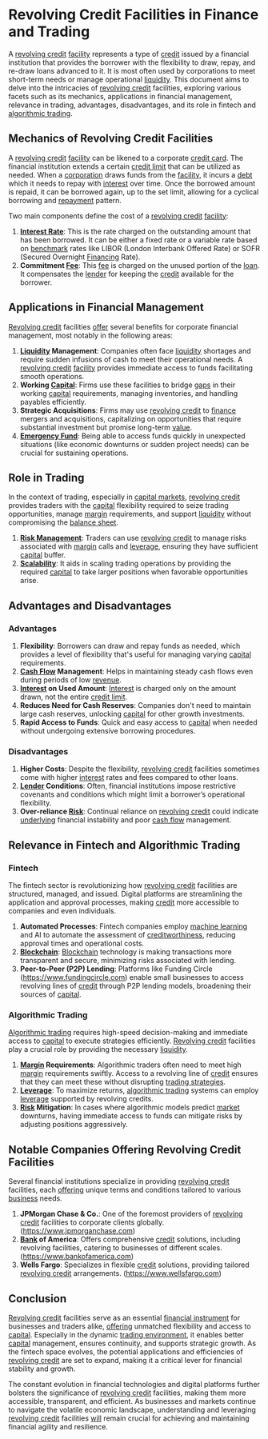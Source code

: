 # Revolving Credit Facilities in Finance and Trading
  
A [revolving credit](../r/revolving_credit.md) [facility](../f/facility.md) represents a type of [credit](../c/credit.md) issued by a financial institution that provides the borrower with the flexibility to draw, repay, and re-draw loans advanced to it. It is most often used by corporations to meet short-term needs or manage operational [liquidity](../l/liquidity.md). This document aims to delve into the intricacies of [revolving credit](../r/revolving_credit.md) facilities, exploring various facets such as its mechanics, applications in financial management, relevance in trading, advantages, disadvantages, and its role in fintech and [algorithmic trading](../a/accountability.md).

## Mechanics of Revolving Credit Facilities
  
A [revolving credit](../r/revolving_credit.md) [facility](../f/facility.md) can be likened to a corporate [credit card](../c/credit_card.md). The financial institution extends a certain [credit limit](../c/credit_limit.md) that can be utilized as needed. When a [corporation](../c/corporation.md) draws funds from the [facility](../f/facility.md), it incurs a [debt](../d/debt.md) which it needs to repay with [interest](../i/interest.md) over time. Once the borrowed amount is repaid, it can be borrowed again, up to the set limit, allowing for a cyclical borrowing and [repayment](../r/repayment.md) pattern.
  
Two main components define the cost of a [revolving credit](../r/revolving_credit.md) [facility](../f/facility.md):

1. **[Interest Rate](../i/interest_rate.md)**: This is the rate charged on the outstanding amount that has been borrowed. It can be either a fixed rate or a variable rate based on [benchmark](../b/benchmark.md) rates like LIBOR (London Interbank Offered Rate) or SOFR (Secured Overnight [Financing](../f/financing.md) Rate).
2. **Commitment [Fee](../f/fee.md)**: This [fee](../f/fee.md) is charged on the unused portion of the [loan](../l/loan.md). It compensates the [lender](../l/lender.md) for keeping the [credit](../c/credit.md) available for the borrower.

## Applications in Financial Management
  
[Revolving credit](../r/revolving_credit.md) facilities [offer](../o/offer.md) several benefits for corporate financial management, most notably in the following areas:

1. **[Liquidity](../l/liquidity.md) Management**: Companies often face [liquidity](../l/liquidity.md) shortages and require sudden infusions of cash to meet their operational needs. A [revolving credit](../r/revolving_credit.md) [facility](../f/facility.md) provides immediate access to funds facilitating smooth operations.
2. **Working [Capital](../c/capital.md)**: Firms use these facilities to bridge [gaps](../g/gap.md) in their working [capital](../c/capital.md) requirements, managing inventories, and handling payables efficiently.
3. **Strategic Acquisitions**: Firms may use [revolving credit](../r/revolving_credit.md) to [finance](../f/finance.md) mergers and acquisitions, capitalizing on opportunities that require substantial investment but promise long-term [value](../v/value.md).
4. **[Emergency Fund](../e/emergency_fund.md)**: Being able to access funds quickly in unexpected situations (like economic downturns or sudden project needs) can be crucial for sustaining operations.

## Role in Trading
  
In the context of trading, especially in [capital markets](../c/capital_markets.md), [revolving credit](../r/revolving_credit.md) provides traders with the [capital](../c/capital.md) flexibility required to seize trading opportunities, manage [margin](../m/margin.md) requirements, and support [liquidity](../l/liquidity.md) without compromising the [balance sheet](../b/balance_sheet.md).

1. **[Risk Management](../r/risk_management.md)**: Traders can use [revolving credit](../r/revolving_credit.md) to manage risks associated with [margin](../m/margin.md) calls and [leverage](../l/leverage.md), ensuring they have sufficient [capital](../c/capital.md) buffer.
2. **[Scalability](../s/scalability.md)**: It aids in scaling trading operations by providing the required [capital](../c/capital.md) to take larger positions when favorable opportunities arise.

## Advantages and Disadvantages
  
### Advantages
  
1. **Flexibility**: Borrowers can draw and repay funds as needed, which provides a level of flexibility that's useful for managing varying [capital](../c/capital.md) requirements.
2. **[Cash Flow](../c/cash_flow.md) Management**: Helps in maintaining steady cash flows even during periods of low [revenue](../r/revenue.md).
3. **[Interest](../i/interest.md) on Used Amount**: [Interest](../i/interest.md) is charged only on the amount drawn, not the entire [credit limit](../c/credit_limit.md).
4. **Reduces Need for Cash Reserves**: Companies don't need to maintain large cash reserves, unlocking [capital](../c/capital.md) for other growth investments.
5. **Rapid Access to Funds**: Quick and easy access to [capital](../c/capital.md) when needed without undergoing extensive borrowing procedures.

### Disadvantages
  
1. **Higher Costs**: Despite the flexibility, [revolving credit](../r/revolving_credit.md) facilities sometimes come with higher [interest](../i/interest.md) rates and fees compared to other loans.
2. **[Lender](../l/lender.md) Conditions**: Often, financial institutions impose restrictive covenants and conditions which might limit a borrower’s operational flexibility.
3. **Over-reliance [Risk](../r/risk.md)**: Continual reliance on [revolving credit](../r/revolving_credit.md) could indicate [underlying](../u/underlying.md) financial instability and poor [cash flow](../c/cash_flow.md) management.

## Relevance in Fintech and Algorithmic Trading
  
### Fintech
  
The fintech sector is revolutionizing how [revolving credit](../r/revolving_credit.md) facilities are structured, managed, and issued. Digital platforms are streamlining the application and approval processes, making [credit](../c/credit.md) more accessible to companies and even individuals.

1. **Automated Processes**: Fintech companies employ [machine learning](../m/machine_learning.md) and AI to automate the assessment of [creditworthiness](../c/creditworthiness.md), reducing approval times and operational costs.
2. **[Blockchain](../b/blockchain_in_trading.md)**: [Blockchain](../b/blockchain_in_trading.md) technology is making transactions more transparent and secure, minimizing risks associated with lending.
3. **Peer-to-Peer (P2P) Lending**: Platforms like Funding Circle (https://www.fundingcircle.com) enable small businesses to access revolving lines of [credit](../c/credit.md) through P2P lending models, broadening their sources of [capital](../c/capital.md).

### Algorithmic Trading
  
[Algorithmic trading](../a/accountability.md) requires high-speed decision-making and immediate access to [capital](../c/capital.md) to execute strategies efficiently. [Revolving credit](../r/revolving_credit.md) facilities play a crucial role by providing the necessary [liquidity](../l/liquidity.md).

1. **[Margin](../m/margin.md) Requirements**: Algorithmic traders often need to meet high [margin](../m/margin.md) requirements swiftly. Access to a revolving line of [credit](../c/credit.md) ensures that they can meet these without disrupting [trading strategies](../t/trading_strategies.md).
2. **[Leverage](../l/leverage.md)**: To maximize returns, [algorithmic trading](../a/accountability.md) systems can employ [leverage](../l/leverage.md) supported by revolving credits.
3. **[Risk](../r/risk.md) Mitigation**: In cases where algorithmic models predict [market](../m/market.md) downturns, having immediate access to funds can mitigate risks by adjusting positions aggressively.

## Notable Companies Offering Revolving Credit Facilities
  
Several financial institutions specialize in providing [revolving credit](../r/revolving_credit.md) facilities, each [offering](../o/offering.md) unique terms and conditions tailored to various [business](../b/business.md) needs.

1. **JPMorgan Chase & Co.**: One of the foremost providers of [revolving credit](../r/revolving_credit.md) facilities to corporate clients globally. (https://www.jpmorganchase.com)
2. **[Bank](../b/bank.md) of America**: Offers comprehensive [credit](../c/credit.md) solutions, including revolving facilities, catering to businesses of different scales. (https://www.bankofamerica.com)
3. **Wells Fargo**: Specializes in flexible [credit](../c/credit.md) solutions, providing tailored [revolving credit](../r/revolving_credit.md) arrangements. (https://www.wellsfargo.com)

## Conclusion
  
[Revolving credit](../r/revolving_credit.md) facilities serve as an essential [financial instrument](../f/financial_instrument.md) for businesses and traders alike, [offering](../o/offering.md) unmatched flexibility and access to [capital](../c/capital.md). Especially in the dynamic [trading environment](../t/trading_environment.md), it enables better [capital](../c/capital.md) management, ensures continuity, and supports strategic growth. As the fintech space evolves, the potential applications and efficiencies of [revolving credit](../r/revolving_credit.md) are set to expand, making it a critical lever for financial stability and growth.

The constant evolution in financial technologies and digital platforms further bolsters the significance of [revolving credit](../r/revolving_credit.md) facilities, making them more accessible, transparent, and efficient. As businesses and markets continue to navigate the volatile economic landscape, understanding and leveraging [revolving credit](../r/revolving_credit.md) facilities [will](../w/will.md) remain crucial for achieving and maintaining financial agility and resilience.